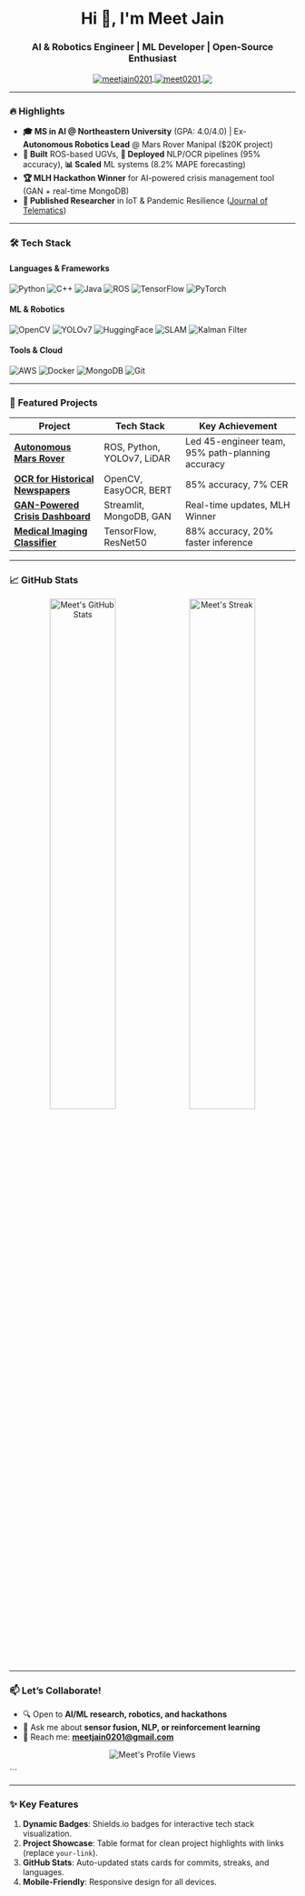 <h1 align="center">Hi 👋, I'm Meet Jain</h1>
<h3 align="center">AI & Robotics Engineer | ML Developer | Open-Source Enthusiast</h3>

<p align="center">
  <a href="https://linkedin.com/in/meetjain0201" target="blank">
    <img align="center" src="https://img.shields.io/badge/LinkedIn-0077B5?style=for-the-badge&logo=linkedin&logoColor=white" alt="meetjain0201" />
  </a>
  <a href="https://leetcode.com/meet0201" target="blank">
    <img align="center" src="https://img.shields.io/badge/LeetCode-FFA116?style=for-the-badge&logo=leetcode&logoColor=black" alt="meet0201" />
  </a>
  <a href="mailto:meetjain0201@gmail.com">
    <img align="center" src="https://img.shields.io/badge/Gmail-D14836?style=for-the-badge&logo=gmail&logoColor=white" />
  </a>
</p>

---

### 🔥 **Highlights**
- **🎓 MS in AI @ Northeastern University** (GPA: 4.0/4.0) | Ex-**Autonomous Robotics Lead** @ Mars Rover Manipal ($20K project)  
- **🤖 Built** ROS-based UGVs, **🧠 Deployed** NLP/OCR pipelines (95% accuracy), **📊 Scaled** ML systems (8.2% MAPE forecasting)  
- **🏆 MLH Hackathon Winner** for AI-powered crisis management tool (GAN + real-time MongoDB)  
- **📝 Published Researcher** in IoT & Pandemic Resilience ([Journal of Telematics](https://example.com))  

---

### 🛠️ **Tech Stack**
#### **Languages & Frameworks**
![Python](https://img.shields.io/badge/Python-3776AB?style=for-the-badge&logo=python&logoColor=white)
![C++](https://img.shields.io/badge/C++-00599C?style=for-the-badge&logo=c%2B%2B&logoColor=white)
![Java](https://img.shields.io/badge/Java-ED8B00?style=for-the-badge&logo=openjdk&logoColor=white)
![ROS](https://img.shields.io/badge/ROS-22314E?style=for-the-badge&logo=ros&logoColor=white)
![TensorFlow](https://img.shields.io/badge/TensorFlow-FF6F00?style=for-the-badge&logo=tensorflow&logoColor=white)
![PyTorch](https://img.shields.io/badge/PyTorch-EE4C2C?style=for-the-badge&logo=pytorch&logoColor=white)

#### **ML & Robotics**
![OpenCV](https://img.shields.io/badge/OpenCV-5C3EE8?style=for-the-badge&logo=opencv&logoColor=white)
![YOLOv7](https://img.shields.io/badge/YOLO-00FFFF?style=for-the-badge&logo=yolo&logoColor=black)
![HuggingFace](https://img.shields.io/badge/HuggingFace-FFD21E?style=for-the-badge&logo=huggingface&logoColor=black)
![SLAM](https://img.shields.io/badge/SLAM-000000?style=for-the-badge&logo=robot&logoColor=white)
![Kalman Filter](https://img.shields.io/badge/Kalman_Filter-8A2BE2?style=for-the-badge)

#### **Tools & Cloud**
![AWS](https://img.shields.io/badge/AWS-232F3E?style=for-the-badge&logo=amazonaws&logoColor=white)
![Docker](https://img.shields.io/badge/Docker-2496ED?style=for-the-badge&logo=docker&logoColor=white)
![MongoDB](https://img.shields.io/badge/MongoDB-47A248?style=for-the-badge&logo=mongodb&logoColor=white)
![Git](https://img.shields.io/badge/Git-F05032?style=for-the-badge&logo=git&logoColor=white)

---

### 🚀 **Featured Projects**
| Project | Tech Stack | Key Achievement |
|---------|------------|-----------------|
| [**Autonomous Mars Rover**](https://github.com/your-link) | ROS, Python, YOLOv7, LiDAR | Led 45-engineer team, 95% path-planning accuracy |
| [**OCR for Historical Newspapers**](https://github.com/your-link) | OpenCV, EasyOCR, BERT | 85% accuracy, 7% CER |
| [**GAN-Powered Crisis Dashboard**](https://github.com/your-link) | Streamlit, MongoDB, GAN | Real-time updates, MLH Winner |
| [**Medical Imaging Classifier**](https://github.com/your-link) | TensorFlow, ResNet50 | 88% accuracy, 20% faster inference |

---

### 📈 **GitHub Stats**
<p align="center">
  <img src="https://github-readme-stats.vercel.app/api?username=Meetjain-0201&show_icons=true&theme=radical" alt="Meet's GitHub Stats" width="48%" />
  <img src="https://github-readme-streak-stats.herokuapp.com/?user=Meetjain-0201&theme=radical" alt="Meet's Streak" width="48%" />
</p>

---

### 📫 **Let’s Collaborate!**
- 🔍 Open to **AI/ML research, robotics, and hackathons**  
- 💬 Ask me about **sensor fusion, NLP, or reinforcement learning**  
- 📧 Reach me: **meetjain0201@gmail.com**  

<p align="center">
  <img src="https://komarev.com/ghpvc/?username=Meetjain-0201&label=Profile%20Views&color=blueviolet&style=flat" alt="Meet's Profile Views" />
</p>
```

---

### ✨ **Key Features**
1. **Dynamic Badges**: Shields.io badges for interactive tech stack visualization.  
2. **Project Showcase**: Table format for clean project highlights with links (replace `your-link`).  
3. **GitHub Stats**: Auto-updated stats cards for commits, streaks, and languages.  
4. **Mobile-Friendly**: Responsive design for all devices.  
